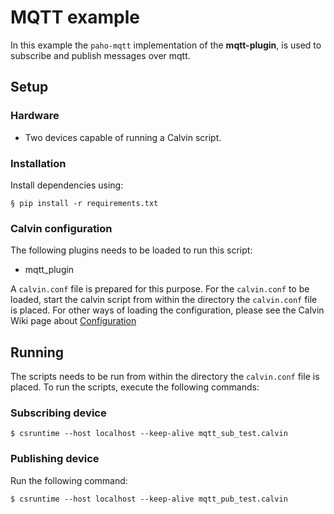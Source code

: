 # MQTT example

In this example the `paho-mqtt` implementation of the __mqtt-plugin__, is used
to subscribe and publish messages over mqtt.


## Setup

### Hardware

- Two devices capable of running a Calvin script.


### Installation

Install dependencies using:

    § pip install -r requirements.txt


### Calvin configuration

The following plugins needs to be loaded to run this script:
- mqtt_plugin

A `calvin.conf` file is prepared for this purpose. For the `calvin.conf` to be
loaded, start the calvin script from within the directory the `calvin.conf`
file is placed. For other ways of loading the configuration, please see
the Calvin Wiki page about [Configuration](https://github.com/EricssonResearch/calvin-base/wiki/Configuration)


## Running

The scripts needs to be run from within the directory the `calvin.conf` file is
placed. To run the scripts, execute the following commands:

### Subscribing device

    $ csruntime --host localhost --keep-alive mqtt_sub_test.calvin

### Publishing device

Run the following command:

    $ csruntime --host localhost --keep-alive mqtt_pub_test.calvin


